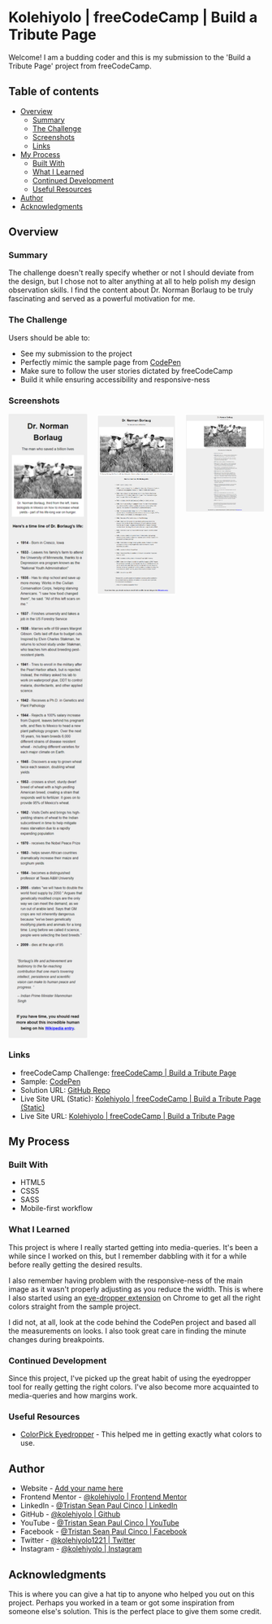 # Kolehiyolo | freeCodeCamp | Build a Tribute Page
Welcome! I am a budding coder and this is my submission to the 'Build a Tribute Page' project from freeCodeCamp.

## Table of contents
- [Overview](#overview)
  - [Summary](#summary)
  - [The Challenge](#the-challenge)
  - [Screenshots](#screenshot)
  - [Links](#links)
- [My Process](#my-process)
  - [Built With](#built-with)
  - [What I Learned](#what-i-learned)
  - [Continued Development](#continued-development)
  - [Useful Resources](#useful-resources)
- [Author](#author)
- [Acknowledgments](#acknowledgments)

## Overview
### Summary
The challenge doesn't really specify whether or not I should deviate from the design, but I chose not to alter anything at all to help polish my design observation skills. I find the content about Dr. Norman Borlaug to be truly fascinating and served as a powerful motivation for me.
### The Challenge
Users should be able to:
- See my submission to the project
- Perfectly mimic the sample page from [CodePen](https://codepen.io/freeCodeCamp/full/zNqgVx)
- Make sure to follow the user stories dictated by freeCodeCamp
- Build it while ensuring accessibility and responsive-ness
### Screenshots
<div style="display:grid;grid-template-columns: 1fr 1fr 1fr;gap:20px;justify-content: start;">
  <img src="public/images/screenshots/full-screen-shot--width-360.png" alt="full-screen-shot--width-360" width="200"/>
  <img src="public/images/screenshots/full-screen-shot--width-1024.png" alt="full-screen-shot--width-1024" width="200"/>
  <img src="public/images/screenshots/full-screen-shot--width-1920.png" alt="full-screen-shot--width-1920" width="200"/>
</div>

### Links
- freeCodeCamp Challenge: [freeCodeCamp | Build a Tribute Page](https://www.freecodecamp.org/learn/responsive-web-design/responsive-web-design-projects/build-a-tribute-page)
- Sample: [CodePen](https://codepen.io/freeCodeCamp/full/zNqgVx)
- Solution URL: [GitHub Repo](https://github.com/kolehiyolo/freecodecamp--build_a_tribute_page)
- Live Site URL (Static): [Kolehiyolo | freeCodeCamp | Build a Tribute Page (Static)](https://your-live-site-url.com)
- Live Site URL: [Kolehiyolo | freeCodeCamp | Build a Tribute Page](https://kolehiyolo.github.io/freecodecamp--build_a_tribute_page/)

## My Process
### Built With
- HTML5
- CSS5
- SASS
- Mobile-first workflow

### What I Learned
This project is where I really started getting into media-queries. It's been a while since I worked on this, but I remember dabbling with it for a while before really getting the desired results.

I also remember having problem with the responsive-ness of the main image as it wasn't properly adjusting as you reduce the width. This is where I also started using an [eye-dropper extension](https://chrome.google.com/webstore/detail/colorpick-eyedropper/ohcpnigalekghcmgcdcenkpelffpdolg) on Chrome to get all the right colors straight from the sample project.

I did not, at all, look at the code behind the CodePen project and based all the measurements on looks. I also took great care in finding the minute changes during breakpoints.

### Continued Development
Since this project, I've picked up the great habit of using the eyedropper tool for really getting the right colors. I've also become more acquainted to media-queries and how margins work.

### Useful Resources
- [ColorPick Eyedropper](https://chrome.google.com/webstore/detail/colorpick-eyedropper/ohcpnigalekghcmgcdcenkpelffpdolg) - This helped me in getting exactly what colors to use.

## Author
- Website - [Add your name here](https://www.your-site.com)
- Frontend Mentor - [@kolehiyolo | Frontend Mentor](https://www.frontendmentor.io/profile/kolehiyolo)
- LinkedIn - [@Tristan Sean Paul Cinco | LinkedIn](https://www.linkedin.com/in/tristan-sean-paul-cinco-8685061a1/)
- GitHub - [@kolehiyolo | Github](https://github.com/kolehiyolo)
- YouTube - [@Tristan Sean Paul Cinco | YouTube](https://www.youtube.com/channel/UCeQfdvq83XLp-eS4vbZZN8Q)
- Facebook - [@Tristan Sean Paul Cinco | Facebook](https://www.facebook.com/tristanseanpaul.cinco.39/)
- Twitter - [@kolehiyolo1221 | Twitter](https://twitter.com/kolehiyolo1221)
- Instagram - [@kolehiyolo | Instagram](https://www.twitter.com/yourusername)

## Acknowledgments
This is where you can give a hat tip to anyone who helped you out on this project. Perhaps you worked in a team or got some inspiration from someone else's solution. This is the perfect place to give them some credit.